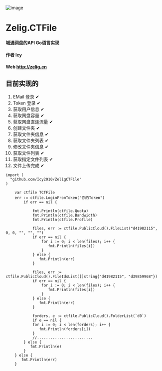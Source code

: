 ![image](https://github.com/Icy2010/ZeligCTFile/blob/main/zelig.ctfile.jpg)
# Zelig.CTFile
#### 城通网盘的API Go语言实现 
#### 作者 Icy 
#### Web http://zelig.cn

## 目前实现的
1. EMail 登录 ✔
2. Token 登录  ✔
3. 获取用户信息 ✔
4. 获取网盘容量 ✔
5. 获取网盘直连流量 ✔
6. 创建文件夹 ✔
7. 获取文件夹信息 ✔
8. 获取文件夹列表 ✔
9. 修改文件夹信息 ✔
10. 获取文件列表 ✔
11. 获取指定文件列表 ✔
12. 文件上传完成 ✔

```golang
import (
  "github.com/Icy2010/ZeligCTFile"
)

    var ctfile TCTFile
    err := ctfile.LoginFromToken("你的Token")
        if err == nil {

            fmt.Println(ctfile.Quota)
            fmt.Println(ctfile.Bandwidth)
            fmt.Println(ctfile.Profile)

            files, err := ctfile.PublicCloud().FileList("d41982115", 0, 0, "", "", "")
            if err == nil {
                for i := 0; i < len(files); i++ {
                   fmt.Println(files[i])
                }
            } else {
               fmt.Println(err)
            }

            files, err := ctfile.PublicCloud().FileIdsList([]string{"d41982115", "d39859968"})
            if err == nil {
                for i := 0; i < len(files); i++ {
                   fmt.Println(files[i])
                }
            } else {
               fmt.Println(err)
            }
            
            forders, e := ctfile.PublicCloud().FolderList(`d0`)
            if e == nil {
            for i := 0; i < len(forders); i++ {
               fmt.Println(forders[i])
            }
            //.........................
        } else {
           fmt.Println(e) 
        }
    } else {
       fmt.Println(err)
    }

```

